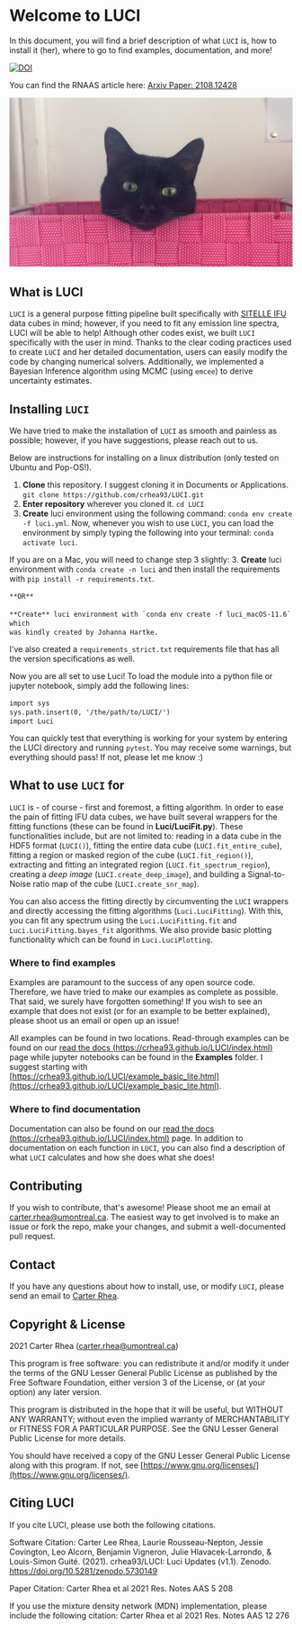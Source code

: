 # Welcome to LUCI
In this document, you will find a brief description of what `LUCI` is, how to install it (her), where to go to find examples, documentation, and more!

[![DOI](https://zenodo.org/badge/DOI/10.5281/zenodo.5385351.svg)](https://doi.org/10.5281/zenodo.5385351)

You can find the RNAAS article here:
[Arxiv Paper: 2108.12428](https://arxiv.org/abs/2108.12428)

![LuciLogo.jpg](LuciLogo.jpg)


## What is LUCI
`LUCI` is a general purpose fitting pipeline built specifically with [SITELLE IFU](https://www.cfht.hawaii.edu/Instruments/Sitelle/)
data cubes in mind; however, if you need to fit any emission line spectra, LUCI
will be able to help! Although other codes exist, we built `LUCI` specifically with the user
in mind. Thanks to the clear coding practices used to create `LUCI` and her detailed documentation,
users can easily modify the code by changing numerical solvers. Additionally, we implemented
a Bayesian Inference algorithm using MCMC (using `emcee`) to derive uncertainty estimates.


## Installing `LUCI`
We have tried to make the installation of `LUCI` as smooth and painless as possible; however, if you have suggestions, please reach out to us.

Below are instructions for installing on a linux distribution (only tested on Ubuntu and Pop-OS!).

1. **Clone** this repository. I suggest cloning it in Documents or Applications.
    ```git clone https://github.com/crhea93/LUCI.git```
2. **Enter repository** wherever you cloned it.
    ```cd LUCI```
3. **Create** luci environment using the following command: `conda env create -f luci.yml`. Now, whenever you wish to use `LUCI`, you can load the environment by simply typing the following into your terminal: `conda activate luci`.  


If you are on a Mac, you will need to change step 3 slightly:
3.  **Create** luci environment with `conda create -n luci` and then install the requirements with `pip install -r requirements.txt`.
    
    **OR**
    
    **Create** luci environment with `conda env create -f luci_macOS-11.6` which 
    was kindly created by Johanna Hartke.

I've also created a `requirements_strict.txt` requirements file that has all the version specifications as well.

Now you are all set to use Luci! To load the module into a python file or jupyter notebook, simply add the following lines:
```
import sys
sys.path.insert(0, '/the/path/to/LUCI/')
import Luci
```

You can quickly test that everything is working for your system by entering the LUCI directory and running `pytest`. You may receive some warnings, but everything should pass! If not, please let me know :)


## What to use `LUCI` for
`LUCI` is - of course - first and foremost, a fitting algorithm. In order to ease the pain of fitting IFU data cubes, we have built several wrappers for the fitting functions (these can be found in **Luci/LuciFit.py**). These functionalities include, but are not limited to: reading in a data cube in the HDF5 format (`LUCI()`), fitting the entire data cube (`LUCI.fit_entire_cube`), fitting a region or masked region of the cube (`LUCI.fit_region()`), extracting and fitting an integrated region (`LUCI.fit_spectrum_region`), creating a *deep image* (`LUCI.create_deep_image`), and building a Signal-to-Noise ratio map of the cube (`LUCI.create_snr_map`).

You can also access the fitting directly by circumventing the `LUCI` wrappers and directly accessing the fitting algorithms (`Luci.LuciFitting`). With this, you can fit any spectrum using the `Luci.LuciFitting.fit` and `Luci.LuciFitting.bayes_fit` algorithms. We also provide basic plotting functionality which can be found in `Luci.LuciPlotting`.

### Where to find examples
Examples are paramount to the success of any open source code. Therefore, we have tried to make our examples as complete as possible. That said, we surely have forgotten something! If you wish to see an example that does not exist (or for an example to be better explained), please shoot us an email or open up an issue!

All examples can be found in two locations. Read-through examples can be found on our [read the docs (https://crhea93.github.io/LUCI/index.html)](https://crhea93.github.io/LUCI/index.html) page while jupyter notebooks can be found in the **Examples** folder.
I suggest starting with [https://crhea93.github.io/LUCI/example_basic_lite.html](https://crhea93.github.io/LUCI/example_basic_lite.html).

### Where to find documentation
Documentation can also be found on our [read the docs (https://crhea93.github.io/LUCI/index.html)](https://crhea93.github.io/LUCI/index.html) page. In addition to documentation on each function in `LUCI`, you can also find a description of what `LUCI` calculates and how she does what she does!


## Contributing
If you wish to contribute, that's awesome! Please shoot me an email at [carter.rhea@umontreal.ca](mailto:carter.rhea@umontreal.ca).
The easiest way to get involved is to make an issue or fork the repo, make your changes, and submit a well-documented pull request.

## Contact
If you have any questions about how to install, use, or modify `LUCI`, please send an email to [Carter Rhea](mailto:carter.rhea@umontreal.ca).

## Copyright & License
2021 Carter Rhea ([carter.rhea@umontreal.ca](mailto:carter.rhea@umontreal.ca))

This program is free software: you can redistribute it and/or modify it under the terms of the GNU Lesser General Public License as published by the Free Software Foundation, either version 3 of the License, or (at your option) any later version.

This program is distributed in the hope that it will be useful, but WITHOUT ANY WARRANTY; without even the implied warranty of MERCHANTABILITY or FITNESS FOR A PARTICULAR PURPOSE. See the GNU Lesser General Public License for more details.

You should have received a copy of the GNU Lesser General Public License along with this program. If not, see [https://www.gnu.org/licenses/](https://www.gnu.org/licenses/).


## Citing LUCI
If you cite LUCI, please use both the following citations.

Software Citation: Carter Lee Rhea, Laurie Rousseau-Nepton, Jessie Covington, Leo Alcorn, Benjamin Vigneron, Julie Hlavacek-Larrondo, & Louis-Simon Guité. (2021). crhea93/LUCI: Luci Updates (v1.1). Zenodo. https://doi.org/10.5281/zenodo.5730149

Paper Citation:  Carter Rhea et al 2021 Res. Notes AAS 5 208

If you use the mixture density network (MDN) implementation, please include the following citation:
Carter Rhea et al 2021 Res. Notes AAS 12 276